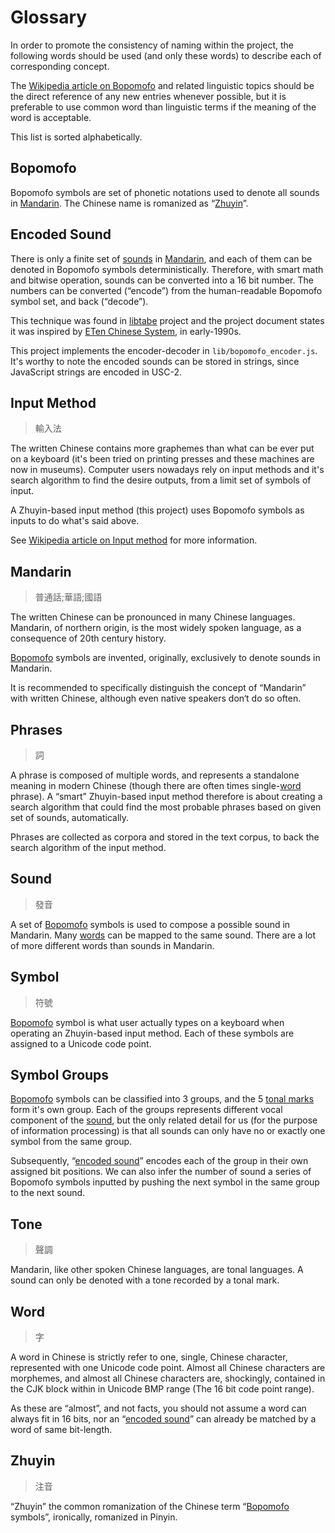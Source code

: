 # Glossary

In order to promote the consistency of naming within the project, the following words should be used (and only these words) to describe each of corresponding concept.

The [Wikipedia article on Bopomofo](https://en.wikipedia.org/wiki/Bopomofo) and related linguistic topics should be the direct reference of any new entries whenever possible, but it is preferable to use common word than linguistic terms if the meaning of the word is acceptable.

This list is sorted alphabetically.

## Bopomofo

Bopomofo symbols are set of phonetic notations used to denote all sounds in [Mandarin](#mandarin). The Chinese name is romanized as “[Zhuyin](#zhuyin)”.

## Encoded Sound

There is only a finite set of [sounds](#sound) in [Mandarin](#mandarin), and each of them can be denoted in Bopomofo symbols deterministically.
Therefore, with smart math and bitwise operation, sounds can be converted into a 16 bit number.
The numbers can be converted (“encode”) from the human-readable Bopomofo symbol set, and back (“decode”).

This technique was found in [libtabe](http://sourceforge.net/projects/libtabe/) project and the project document states it was inspired by [ETen Chinese System](https://en.wikipedia.org/wiki/ETen_Chinese_System), in early-1990s.

This project implements the encoder-decoder in `lib/bopomofo_encoder.js`.
It's worthy to note the encoded sounds can be stored in strings, since JavaScript strings are encoded in USC-2.

## Input Method

> 輸入法

The written Chinese contains more graphemes than what can be ever put on a keyboard (it's been tried on printing presses and these machines are now in museums).
Computer users nowadays rely on input methods and it's search algorithm to find the desire outputs, from a limit set of symbols of input.

A Zhuyin-based input method (this project) uses Bopomofo symbols as inputs to do what's said above.

See [Wikipedia article on Input method](https://en.wikipedia.org/wiki/Input_method) for more information.

## Mandarin

> 普通話;華語;國語

The written Chinese can be pronounced in many Chinese languages. Mandarin, of northern origin, is the most widely spoken language, as a consequence of 20th century history.

[Bopomofo](#bopomofo) symbols are invented, originally, exclusively to denote sounds in Mandarin.

It is recommended to specifically distinguish the concept of “Mandarin” with written Chinese, although even native speakers don‘t do so often.

## Phrases

> 詞

A phrase is composed of multiple words, and represents a standalone meaning in modern Chinese (though there are often times single-[word](#word) phrase).
A “smart” Zhuyin-based input method therefore is about creating a search algorithm that could find the most probable phrases based on given set of sounds, automatically.

Phrases are collected as corpora and stored in the text corpus, to back the search algorithm of the input method.

## Sound

> 發音

A set of [Bopomofo](#bopomofo) symbols is used to compose a possible sound in Mandarin.
Many [words](#word) can be mapped to the same sound.
There are a lot of more different words than sounds in Mandarin.

## Symbol

> 符號

[Bopomofo](#bopomofo) symbol is what user actually types on a keyboard when operating an Zhuyin-based input method. Each of these symbols are assigned to a Unicode code point.

## Symbol Groups

[Bopomofo](#bopomofo) symbols can be classified into 3 groups, and the 5 [tonal marks](#tone) form it's own group.
Each of the groups represents different vocal component of the [sound](#sound), but the only related detail for us (for the purpose of information processing) is that all sounds can only have no or exactly one symbol from the same group.

Subsequently, “[encoded sound](#encoded-sound)” encodes each of the group in their own assigned bit positions.
We can also infer the number of sound a series of Bopomofo symbols inputted by pushing the next symbol in the same group to the next sound.

## Tone

> 聲調

Mandarin, like other spoken Chinese languages, are tonal languages.
A sound can only be denoted with a tone recorded by a tonal mark.

## Word

> 字

A word in Chinese is strictly refer to one, single, Chinese character, represented with one Unicode code point.
Almost all Chinese characters are morphemes, and almost all Chinese characters are, shockingly, contained in the CJK block within in Unicode BMP range (The 16 bit code point range).

As these are “almost”, and not facts, you should not assume a word can always fit in 16 bits, nor an “[encoded sound](#encoded-sound)” can already be matched by a word of same bit-length.

## Zhuyin

> 注音

“Zhuyin” the common romanization of the Chinese term “[Bopomofo](#bopomofo) symbols”, ironically, romanized in Pinyin.
